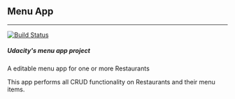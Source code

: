 ## Menu App
____
[![Build Status](https://travis-ci.org/jreiher2003/Menu-App-Pro.svg?branch=master)](https://travis-ci.org/jreiher2003/Menu-App-Pro)
##### Udacity's menu app project 

A editable menu app for one or more Restaurants

This app performs all CRUD functionality on Restaurants and their menu items.  
